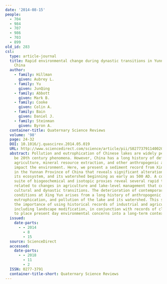```yaml
---
date: '2014-08-15'
people:
  - 704
  - 984
  - 707
  - 986
  - 703
  - 899
old_id: 283
csl:
  type: article-journal
  title: Rapid environmental change during dynastic transitions in Yunnan Province,
    China
  author:
    - family: Hillman
      given: Aubrey L.
    - family: Yu
      given: JunQing
    - family: Abbott
      given: Mark B.
    - family: Cooke
      given: Colin A.
    - family: Bain
      given: Daniel J.
    - family: Steinman
      given: Byron A.
  container-title: Quaternary Science Reviews
  volume: '98'
  page: 24-32
  DOI: 10.1016/j.quascirev.2014.05.019
  URL: http://www.sciencedirect.com/science/article/pii/S0277379114002005
  abstract: Pollution and eutrophication of Chinese lakes are widely perceived to
    be 20th century phenomena. However, China has a long history of deforestation,
    agriculture, mineral resource extraction, and other anthropogenic activities that
    impact the environment. Here, we present a sediment record from Xing Yun Lake
    in the Yunnan Province of China that reveals significant alterations to the lake,
    its ecosystem, and its watershed beginning as early as 500 AD. A comprehensive
    suite of biogeochemical and isotopic proxies reveal several rapid transitions
    related to changes in agriculture and lake-level management that coincides with
    cultural and dynastic transitions. The deterioration of contemporary environmental
    conditions at Xing Yun arises from a long history of anthropogenic manipulation,
    eutrophication, and pollution of the lake and its watershed. This study highlights
    the importance of using historical records of industrial and agricultural activities,
    including landscape modification, in conjunction with records of climate change,
    to place present day environmental concerns into a long-term context.
  issued:
    date-parts:
      - - 2014
        - 8
        - 15
  source: ScienceDirect
  accessed:
    date-parts:
      - - 2018
        - 11
        - 2
  ISSN: 0277-3791
  container-title-short: Quaternary Science Reviews
---
```

